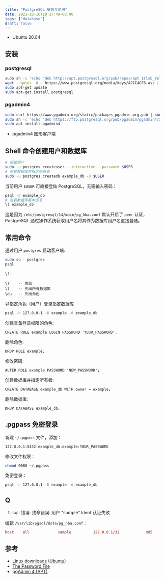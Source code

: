 ```yaml
---
title: "PostgreSQL 安装与使用"
date: 2021-10-16T19:17:49+08:00
tags: ["database"]
draft: false
---
```


- Ubuntu 20.04

## 安装

### postgresql

```bash
sudo sh -c 'echo "deb http://apt.postgresql.org/pub/repos/apt $(lsb_release -cs)-pgdg main" > /etc/apt/sources.list.d/pgdg.list'
wget --quiet -O - https://www.postgresql.org/media/keys/ACCC4CF8.asc | sudo apt-key add -
sudo apt-get update
sudo apt-get install postgresql
```

### pgadmin4

```bash
sudo curl https://www.pgadmin.org/static/packages_pgadmin_org.pub | sudo apt-key add
sudo sh -c 'echo "deb https://ftp.postgresql.org/pub/pgadmin/pgadmin4/apt/$(lsb_release -cs) pgadmin4 main" > /etc/apt/sources.list.d/pgadmin4.list && apt update'
sudo apt install pgadmin4
```

- pgadmin4 图形客户端

## Shell 命令创建用户和数据库

```bash
# 创建用户
sudo -u postgres createuser --interactive --password $USER
# 创建数据库并指定所有者
sudo -u postgres createdb example_db -O $USER
```

当前用户 `$USER` 可直接登陆 PostgreSQL，无需输入密码：

```bash
psql -d example_db
# 查看数据库基本信息
\l example_db
```

这是因为 `/etc/postgresql/14/main/pg_hba.conf` 默认开启了 `peer` 认证，PostgreSQL 通过操作系统获取用户名将其作为数据库用户名直接登陆。

## 常用命令

通过用户 `postgres` 启动客户端:

```bash
sudo su - postgres
psql
```

`\?`:

```psql
\?    -- 帮助
\l    -- 列出所有数据库
\du   -- 列出角色
```

以指定角色（用户）登录指定数据库

```bash
psql -h 127.0.0.1 -U example -d example_db
```

创建具备登录权限的角色:

 ```psql
 CREATE ROLE example LOGIN PASSWORD 'YOUR_PASSWORD';
 ```
删除角色:

```psql
DROP ROLE example;
```

修改密码:

```psql
ALTER ROLE example PASSWORD 'NEW_PASSWORD';
```

创建数据库并指定所有者:

```psql
CREATE DATABASE example_db WITH owner = example;
```

删除数据库:

```psql
DROP DATABASE example_db;
```

## .pgpass 免密登录

新建 `~/.pgpass` 文件，添加：

```text
127.0.0.1:5432:example_db:example:YOUR_PASSWORD
```

修改文件权限：

```bash
chmod 0600 ~/.pgpass
```

免密登录：

```bash
psql -h 127.0.0.1 -U example -d example_db
```

## Q

1. sql: 错误: 致命错误:  用户 "sample" Ident 认证失败

编辑 `/var/lib/pgsql/data/pg_hba.conf`：
```conf
host    all             sample          127.0.0.1/32            md5
```

## 参考

- [Linux downloads (Ubuntu)](https://www.postgresql.org/download/linux/ubuntu/)
- [The Password File](https://www.postgresql.org/docs/12/libpq-pgpass.html)
- [pgAdmin 4 (APT)](https://www.pgadmin.org/download/pgadmin-4-apt/)
